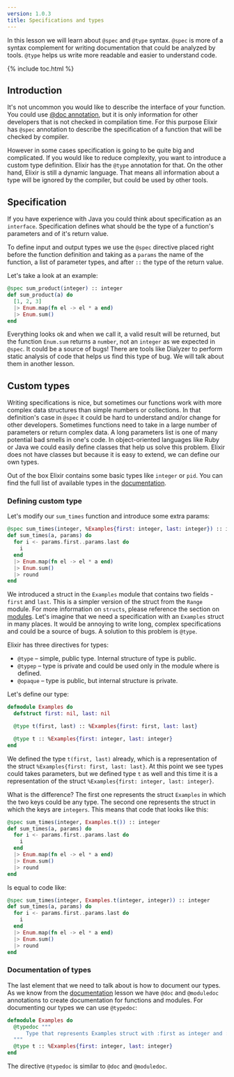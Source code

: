 ```yaml
---
version: 1.0.3
title: Specifications and types
---
```


In this lesson we will learn about `@spec` and `@type` syntax.
`@spec` is more of a syntax complement for writing documentation that could be analyzed by tools.
`@type` helps us write more readable and easier to understand code.

{% include toc.html %}

## Introduction

It's not uncommon you would like to describe the interface of your function.
You could use [@doc annotation](../../basics/documentation), but it is only information for other developers that is not checked in compilation time.
For this purpose Elixir has `@spec` annotation to describe the specification of a function that will be checked by compiler.

However in some cases specification is going to be quite big and complicated.
If you would like to reduce complexity, you want to introduce a custom type definition.
Elixir has the `@type` annotation for that.
On the other hand, Elixir is still a dynamic language.
That means all information about a type will be ignored by the compiler, but could be used by other tools.

## Specification

If you have experience with Java you could think about specification as an `interface`.
Specification defines what should be the type of a function's parameters and of it's return value.

To define input and output types we use the `@spec` directive placed right before the function definition and taking as a `params` the name of the function, a list of parameter types, and after `::` the type of the return value.

Let's take a look at an example:

```elixir
@spec sum_product(integer) :: integer
def sum_product(a) do
  [1, 2, 3]
  |> Enum.map(fn el -> el * a end)
  |> Enum.sum()
end
```

Everything looks ok and when we call it, a valid result will be returned, but the function `Enum.sum` returns a `number`, not an `integer` as we expected in `@spec`.
It could be a source of bugs! There are tools like Dialyzer to perform static analysis of code that helps us find this type of bug.
We will talk about them in another lesson.

## Custom types

Writing specifications is nice, but sometimes our functions work with more complex data structures than simple numbers or collections.
In that definition's case in `@spec` it could be hard to understand and/or change for other developers.
Sometimes functions need to take in a large number of parameters or return complex data.
A long parameters list is one of many potential bad smells in one's code.
In object-oriented languages like Ruby or Java we could easily define classes that help us solve this problem.
Elixir does not have classes but because it is easy to extend, we can define our own types.

Out of the box Elixir contains some basic types like `integer` or `pid`.
You  can find the full list of available types in the [documentation](https://hexdocs.pm/elixir/typespecs.html#types-and-their-syntax).

### Defining custom type

Let's modify our `sum_times` function and introduce some extra params:

```elixir
@spec sum_times(integer, %Examples{first: integer, last: integer}) :: integer
def sum_times(a, params) do
  for i <- params.first..params.last do
    i
  end
  |> Enum.map(fn el -> el * a end)
  |> Enum.sum()
  |> round
end
```

We introduced a struct in the `Examples` module that contains two fields - `first` and `last`.
This is a simpler version of the struct from the `Range` module.
For more information on `structs`, please reference the section on [modules](../../basics/modules/#structs).
Let's imagine that we need a specification with an `Examples` struct in many places.
It would be annoying to write long, complex specifications and could be a source of bugs.
A solution to this problem is `@type`.

Elixir has three directives for types:

  - `@type` – simple, public type.
Internal structure of type is public.
  - `@typep` – type is private and could be used only in the module where is defined.
  - `@opaque` – type is public, but internal structure is private.

Let's define our type:

```elixir
defmodule Examples do
  defstruct first: nil, last: nil

  @type t(first, last) :: %Examples{first: first, last: last}

  @type t :: %Examples{first: integer, last: integer}
end
```

We defined the type `t(first, last)` already, which is a representation of the struct `%Examples{first: first, last: last}`.
At this point we see types could takes parameters, but we defined type `t` as well and this time it is a representation of the struct `%Examples{first: integer, last: integer}`.

What is the difference? The first one represents the struct `Examples` in which the two keys could be any type.
The second one represents the struct in which the keys are `integers`.
This means that code that looks like this:

```elixir
@spec sum_times(integer, Examples.t()) :: integer
def sum_times(a, params) do
  for i <- params.first..params.last do
    i
  end
  |> Enum.map(fn el -> el * a end)
  |> Enum.sum()
  |> round
end
```

Is equal to code like:

```elixir
@spec sum_times(integer, Examples.t(integer, integer)) :: integer
def sum_times(a, params) do
  for i <- params.first..params.last do
    i
  end
  |> Enum.map(fn el -> el * a end)
  |> Enum.sum()
  |> round
end
```

### Documentation of types

The last element that we need to talk about is how to document our types.
As we know from the [documentation](../../basics/documentation) lesson we have `@doc` and `@moduledoc` annotations to create documentation for functions and modules.
For documenting our types we can use `@typedoc`:

```elixir
defmodule Examples do
  @typedoc """
      Type that represents Examples struct with :first as integer and :last as integer.
  """
  @type t :: %Examples{first: integer, last: integer}
end
```

The directive `@typedoc` is similar to `@doc` and `@moduledoc`.
